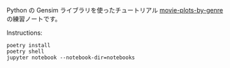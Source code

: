 Python の Gensim ライブラリを使ったチュートリアル [movie-plots-by-genre](https://github.com/RaRe-Technologies/movie-plots-by-genre) の練習ノートです。

Instructions:

```shell
poetry install
poetry shell
jupyter notebook --notebook-dir=notebooks
```

